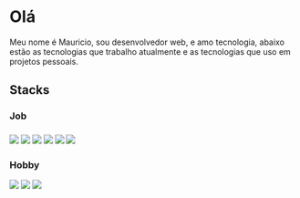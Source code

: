 <h1>Olá</h1>

<div>
 <p>Meu nome é Mauricio, sou desenvolvedor web, e amo tecnologia, abaixo estão as tecnologias que trabalho atualmente e as tecnologias que uso em projetos pessoais.
</p>
</div>

<h2>Stacks</h2>
 
 <h3>Job<h3>
 <!--HTML-->
 <img src="https://img.shields.io/badge/HTML5-E34F26?style=for-the-badge&logo=html5&logoColor=white">
 
 <!--CSS-->
 <img src="https://img.shields.io/badge/CSS3-1572B6?style=for-the-badge&logo=css3&logoColor=white">
 
 <!--js-->
 <img src="https://img.shields.io/badge/JavaScript-F7DF1E?style=for-the-badge&logo=javascript&logoColor=black">
 
 <!--jQuery-->
 <img src="https://img.shields.io/badge/jQuery-0769AD?style=for-the-badge&logo=jquery&logoColor=white">

 <!--PHP-->
 <img src="https://img.shields.io/badge/PHP-777BB4?style=for-the-badge&logo=php&logoColor=white">

 <!--myslq-->
  <img src="https://img.shields.io/badge/MySQL-00000F?style=for-the-badge&logo=mysql&logoColor=white">

 <h3>Hobby</h3>
 
 <!--VUEJS-->
 <img src="https://img.shields.io/badge/Vue.js-35495E?style=for-the-badge&logo=vue.js&logoColor=4FC08D">
 
 <!--NODEJS-->
 <img src="https://img.shields.io/badge/Node.js-43853D?style=for-the-badge&logo=node.js&logoColor=white">

 <!--HEROKU-->
 <img src="https://img.shields.io/badge/Heroku-430098?style=for-the-badge&logo=heroku&logoColor=white">




